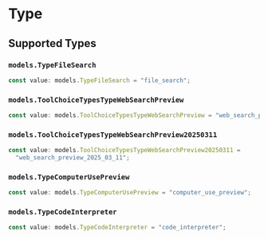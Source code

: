 # Type


## Supported Types

### `models.TypeFileSearch`

```typescript
const value: models.TypeFileSearch = "file_search";
```

### `models.ToolChoiceTypesTypeWebSearchPreview`

```typescript
const value: models.ToolChoiceTypesTypeWebSearchPreview = "web_search_preview";
```

### `models.ToolChoiceTypesTypeWebSearchPreview20250311`

```typescript
const value: models.ToolChoiceTypesTypeWebSearchPreview20250311 =
  "web_search_preview_2025_03_11";
```

### `models.TypeComputerUsePreview`

```typescript
const value: models.TypeComputerUsePreview = "computer_use_preview";
```

### `models.TypeCodeInterpreter`

```typescript
const value: models.TypeCodeInterpreter = "code_interpreter";
```

